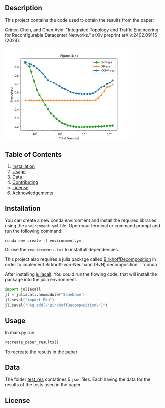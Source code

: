 
## Description
This project contains the code used to obtain the results from the paper:

Griner, Chen, and Chen Avin. "Integrated Topology and Traffic Engineering for Reconfigurable Datacenter Networks." arXiv preprint arXiv:2402.09115 (2024). 		

<img src="./figs/figure_flow_numbers_thru.png" alt="Main paper figure" width="400"/>

## Table of Contents
1. [Installation](#installation)
2. [Usage](#usage)
3. [Data](#data)
4. [Contributing](#contributing)
5. [License](#license)
6. [Acknowledgements](#acknowledgements)

## Installation
You can create a new conda environment and install the required libraries using the `environment.yml` file.
Open your terminal or command prompt and run the following command:

```commandline
conda env create -f environment.yml
```
Or use the `requirements.txt` to install all dependencies.

This project also requires a julia package called [BirkhoffDecomposition](https://github.com/vvalls/BirkhoffDecomposition.jl/tree/master)
in order to implement Birkhoff-von-Neumann (BvN) decomposition.
```conda``

After installing [juliacall](https://pypi.org/project/juliacall/). 
You could run the flowing code, that will install the package into the julia environment.
```python
import juliacall
jl = juliacall.newmodule("SomeName")
jl.seval("import Pkg")
jl.seval("Pkg.add(\"BirkhoffDecomposition\")")
```

## Usage
In main.py run
```python
recreate_paper_results()
```
To recreate the results in the paper
## Data 

The folder [test_res](.\test_res) contatines 5 `json` files.
Each having the data for the results of the tests used in the paper.

## License

